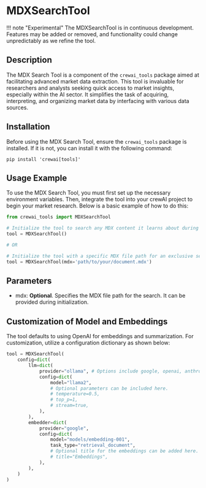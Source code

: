 # MDXSearchTool

!!! note "Experimental"
    The MDXSearchTool is in continuous development. Features may be added or removed, and functionality could change unpredictably as we refine the tool.

## Description
The MDX Search Tool is a component of the `crewai_tools` package aimed at facilitating advanced market data extraction. This tool is invaluable for researchers and analysts seeking quick access to market insights, especially within the AI sector. It simplifies the task of acquiring, interpreting, and organizing market data by interfacing with various data sources.

## Installation
Before using the MDX Search Tool, ensure the `crewai_tools` package is installed. If it is not, you can install it with the following command:

```shell
pip install 'crewai[tools]'
```

## Usage Example
To use the MDX Search Tool, you must first set up the necessary environment variables. Then, integrate the tool into your crewAI project to begin your market research. Below is a basic example of how to do this:

```python
from crewai_tools import MDXSearchTool

# Initialize the tool to search any MDX content it learns about during execution
tool = MDXSearchTool()

# OR

# Initialize the tool with a specific MDX file path for an exclusive search within that document
tool = MDXSearchTool(mdx='path/to/your/document.mdx')
```

## Parameters
- mdx: **Optional**. Specifies the MDX file path for the search. It can be provided during initialization.

## Customization of Model and Embeddings

The tool defaults to using OpenAI for embeddings and summarization. For customization, utilize a configuration dictionary as shown below:

```python
tool = MDXSearchTool(
    config=dict(
        llm=dict(
            provider="ollama", # Options include google, openai, anthropic, llama2, etc.
            config=dict(
                model="llama2",
                # Optional parameters can be included here.
                # temperature=0.5,
                # top_p=1,
                # stream=true,
            ),
        ),
        embedder=dict(
            provider="google",
            config=dict(
                model="models/embedding-001",
                task_type="retrieval_document",
                # Optional title for the embeddings can be added here.
                # title="Embeddings",
            ),
        ),
    )
)
```
